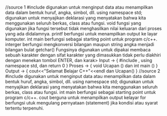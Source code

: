 //source 1
#include<iostream> 
digunakan untuk menginput data atau menampilkan data dalam bentuk huruf, angka, simbol, dll.
using namespace std; 
digunakan untuk menyajikan deklarasi yang menyatakan bahwa kita menggunakan seluruh berkas, class atau fungsi.
void 
fungsi yang digunakan jika fungsi tersebut tidak menghasilkan nilai keluaran dari proses yang ada didalamnya.
printf
berfungsi untuk menampilkan output ke layar komputer.
int main
berfungsi sebagai starting point untuk program c/c++.
interger
berfungsi mengkonversi bilangan maupun string angka menjadi bilangan bulat
getchar()
Fungsinya digunakan untuk dipakai membaca sebuah karakter dengan sifat karakter yang dimasukkan tidak perlu diakhiri dengan menekan tombol ENTER, dan karak>
Input -> { #include <iostream>, using namespace std, dan return 0 }
Proses -> { void Ucapan () dan int main () }
Output -> { cout<<"Selamat Belajar C++"<<endl dan Ucapan() }
//source 2
#include<iostream> 
digunakan untuk menginput data atau menampilkan data dalam bentuk huruf, angka, simbol, dll.
using namespace std; 
digunakan untuk menyajikan deklarasi yang menyatakan bahwa kita menggunakan seluruh berkas, class atau fungsi.
int main
berfungsi sebagai starting point untuk program c/c++.
cout
berguna untuk menampilkan output kelayar
for
berfungsi utuk mengulang pernyataan (statement) jika kondisi atau syarat tertentu terpenuhi.